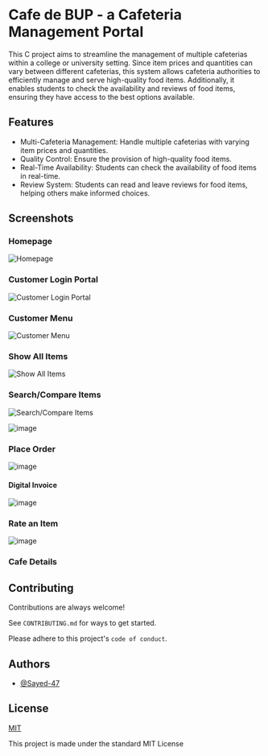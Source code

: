 
# Cafe de BUP - a Cafeteria Management Portal

This C project aims to streamline the management of multiple cafeterias within a college or university setting. Since item prices and quantities can vary between different cafeterias, this system allows cafeteria authorities to efficiently manage and serve high-quality food items. Additionally, it enables students to check the availability and reviews of food items, ensuring they have access to the best options available.


## Features

- Multi-Cafeteria Management: Handle multiple cafeterias with varying item prices and quantities.
- Quality Control: Ensure the provision of high-quality food items.
- Real-Time Availability: Students can check the availability of food items in real-time.
- Review System: Students can read and leave reviews for food items, helping others make informed choices.


## Screenshots

### Homepage
![Homepage](https://github.com/user-attachments/assets/f3e380a1-c796-42d8-9821-f234be35d9ee)


### Customer Login Portal
![Customer Login Portal](https://github.com/user-attachments/assets/1f4fc930-d723-46d4-a417-c249a7174f8d)


### Customer Menu
![Customer Menu](https://github.com/user-attachments/assets/89f5e96d-0d88-4e3f-8f70-3a9dc8844c9e)


### Show All Items
![Show All Items](https://github.com/user-attachments/assets/935dc90c-7da3-4bec-b932-9e13da4a292b)


### Search/Compare Items
![Search/Compare Items](https://github.com/user-attachments/assets/297fc26e-faaf-44fd-b964-4a4a0a8708ca)

![image](https://github.com/user-attachments/assets/a633f09d-3118-4232-86cd-df8a30b47738)

### Place Order
![image](https://github.com/user-attachments/assets/5317dcf6-a9c1-4828-bae4-54f9252895e9)

#### Digital Invoice
![image](https://github.com/user-attachments/assets/45422653-93ce-4750-bb38-ee5218ae77d7)

### Rate an Item
![image](https://github.com/user-attachments/assets/1b769359-e4f6-4fd0-bb2d-c6b0ae46313d)

### Cafe Details

## Contributing

Contributions are always welcome!

See `CONTRIBUTING.md` for ways to get started.

Please adhere to this project's `code of conduct`.


## Authors

- [@Sayed-47](https://www.github.com/Sayed-47)

## License

[MIT](https://github.com/Sayed-47/Cafe-de-BUP-a-Cafeteria-Management-Portal/blob/main/LICENSE)

This project is made under the standard MIT License
